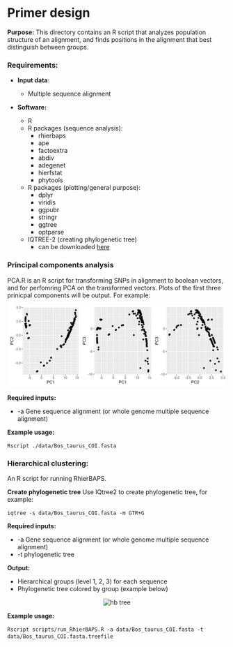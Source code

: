 # Primer design
**Purpose:** This directory contains an R script that analyzes population structure of an alignment, and finds positions in the alignment that best distinguish between groups. 

### Requirements:
* **Input data**:
	* Multiple sequence alignment

* **Software:**
	* R
	* R packages (sequence analysis):
		* rhierbaps
		* ape
		* factoextra
		* abdiv
		* adegenet
		* hierfstat
		* phytools
	* R packages (plotting/general purpose):
		* dplyr
		* viridis
		* ggpubr
		* stringr
		* ggtree
		* optparse
	* IQTREE-2 (creating phylogenetic tree)
		* can be downloaded [here](http://www.iqtree.org/)

### Principal components analysis
PCA.R is an R script for transforming SNPs in alignment to boolean vectors, and for perfomring PCA on the transformed vectors. Plots of the first three prinicpal components will be output. For example:
<p align="center" width="100%">
	<img src="images/PC_plot.png"
     alt="PCA"
     width="500"/>
</p>

**Required inputs:**
* -a Gene sequence alignment (or whole genome multiple sequence alignment)

**Example usage:**
```
Rscript ./data/Bos_taurus_COI.fasta
```


### Hierarchical clustering:
An R script for running RhierBAPS.

**Create phylogenetic tree**
Use IQtree2 to create phylogenetic tree, for example:
```
iqtree -s data/Bos_taurus_COI.fasta -m GTR+G 
```

**Required inputs:**
* -a Gene sequence alignment (or whole genome multiple sequence alignment)
* -t phylogenetic tree

**Output:**
* Hierarchical groups (level 1, 2, 3) for each sequence 
* Phylogenetic tree colored by group (example below)

<p align="center" width="100%">
	<img src="images/phb_tree.png"
     alt="hb tree"
     width="500"/>
</p>

**Example usage:**
```
Rscript scripts/run_RhierBAPS.R -a data/Bos_taurus_COI.fasta -t data/Bos_taurus_COI.fasta.treefile
```


